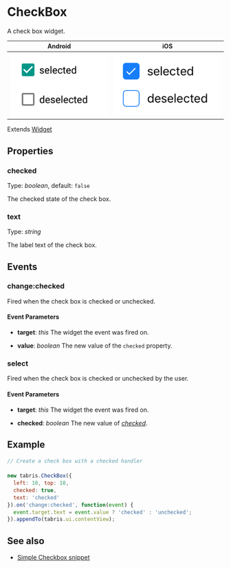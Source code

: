# CheckBox

A check box widget.

Android | iOS
--- | ---
![CheckBox on Android](img/android/CheckBox.png) | ![CheckBox on iOS](img/ios/CheckBox.png)

Extends [Widget](Widget.md)

## Properties

### checked

Type: *boolean*, default: `false`

The checked state of the check box.

### text

Type: *string*

The label text of the check box.


## Events

### change:checked
Fired when the check box is checked or unchecked.

#### Event Parameters 
- **target**: *this*
    The widget the event was fired on.

- **value**: *boolean*
    The new value of the `checked` property.




### select
Fired when the check box is checked or unchecked by the user.

#### Event Parameters 
- **target**: *this*
    The widget the event was fired on.

- **checked**: *boolean*
    The new value of *[checked](#checked)*.





## Example
```js
// Create a check box with a checked handler

new tabris.CheckBox({
  left: 10, top: 10,
  checked: true,
  text: 'checked'
}).on('change:checked', function(event) {
  event.target.text = event.value ? 'checked' : 'unchecked';
}).appendTo(tabris.ui.contentView);
```
## See also

- [Simple Checkbox snippet](https://github.com/eclipsesource/tabris-js/tree/v2.0.0-beta2/snippets/checkbox.js)
